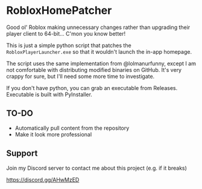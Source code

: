 # RobloxHomePatcher
Good ol' Roblox making unnecessary changes rather than upgrading their player client to 64-bit... C'mon you know better!

This is just a simple python script that patches the `RobloxPlayerLauncher.exe` so that it wouldn't launch the in-app homepage. 

The script uses the same implementation from @lolmanurfunny, except I am not comfortable with distributing modified binaries on GitHub. It's very crappy for sure, but I'll need some more time to investigate.

If you don't have python, you can grab an executable from Releases. Executable is built with PyInstaller.

## TO-DO
* Automatically pull content from the repository
* Make it look more professional

## Support
Join my Discord server to contact me about this project (e.g. if it breaks)

https://discord.gg/AHwMzED